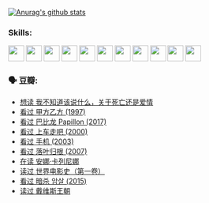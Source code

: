 
[![Anurag's github stats](https://github-readme-stats.vercel.app/api?username=w940853815)](https://github.com/anuraghazra/github-readme-stats)

### Skills:

<code><img height="32" src="https://cdn.jsdelivr.net/npm/simple-icons@v5/icons/python.svg"></code>
<code><img height="32" src="https://cdn.jsdelivr.net/npm/simple-icons@v5/icons/javascript.svg"></code>
<code><img height="32" src="https://cdn.jsdelivr.net/npm/simple-icons@v5/icons/django.svg"></code>
<code><img height="32" src="https://cdn.jsdelivr.net/npm/simple-icons@v5/icons/flask.svg"></code>
<code><img height="32" src="https://cdn.jsdelivr.net/npm/simple-icons@v5/icons/vuetify.svg"></code>
<code><img height="32" src="https://cdn.jsdelivr.net/npm/simple-icons@v5/icons/git.svg"></code>
<code><img height="32" src="https://cdn.jsdelivr.net/npm/simple-icons@v5/icons/docker.svg"></code>
<code><img height="32" src="https://cdn.jsdelivr.net/npm/simple-icons@v5/icons/postgresql.svg"></code>
<code><img height="32" src="https://cdn.jsdelivr.net/npm/simple-icons@v5/icons/elasticsearch.svg"></code>
<code><img height="32" src="https://cdn.jsdelivr.net/npm/simple-icons@v5/icons/macos.svg"></code>
<code><img height="32" src="https://cdn.jsdelivr.net/npm/simple-icons@v5/icons/linux.svg"></code>

### 🗣 豆瓣:

<!-- DOUBAN-ACTIVITIES:START -->
- [想读 我不知道该说什么，关于死亡还是爱情](https://www.douban.com/people/136069238/status/3653363833/?_i=37369254)
- [看过 甲方乙方‎ (1997)](https://www.douban.com/people/136069238/status/3651577723/?_i=37369254)
- [看过 巴比龙 Papillon‎ (2017)](https://www.douban.com/people/136069238/status/3645198699/?_i=37369254)
- [看过 上车走吧‎ (2000)](https://www.douban.com/people/136069238/status/3637719305/?_i=37369254)
- [看过 手机‎ (2003)](https://www.douban.com/people/136069238/status/3637051304/?_i=37369254)
- [看过 落叶归根‎ (2007)](https://www.douban.com/people/136069238/status/3630316395/?_i=37369254)
- [在读 安娜·卡列尼娜](https://www.douban.com/people/136069238/status/3625420280/?_i=37369254)
- [读过 世界电影史（第一卷）](https://www.douban.com/people/136069238/status/3625419209/?_i=37369254)
- [看过 暗杀 암살‎ (2015)](https://www.douban.com/people/136069238/status/3621839871/?_i=37369254)
- [读过 戴维斯王朝](https://www.douban.com/people/136069238/status/3617163595/?_i=37369254)
<!-- DOUBAN-ACTIVITIES:END -->
<!--
**w940853815/w940853815** is a ✨ _special_ ✨ repository because its `README.md` (this file) appears on your GitHub profile.

Here are some ideas to get you started:

- 🔭 I’m currently working on ...
- 🌱 I’m currently learning ...
- 👯 I’m looking to collaborate on ...
- 🤔 I’m looking for help with ...
- 💬 Ask me about ...
- 📫 How to reach me: ...
- 😄 Pronouns: ...
- ⚡ Fun fact: ...
-->
